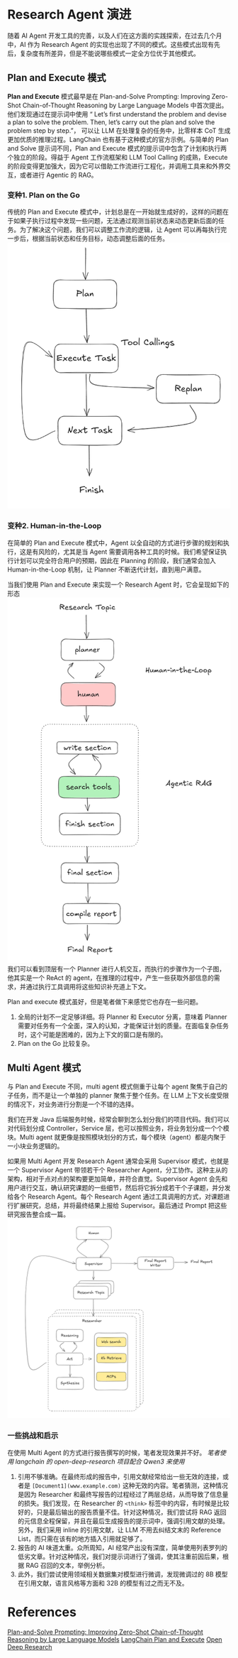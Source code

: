 # Research Agent 演进
随着 AI Agent 开发工具的完善，以及人们在这方面的实践探索，在过去几个月中，AI 作为 Research Agent 的实现也出现了不同的模式。这些模式出现有先后，复杂度有所差异，但是不能说哪些模式一定全方位优于其他模式。

## Plan and Execute 模式

**Plan and Execute** 模式最早是在 Plan-and-Solve Prompting: Improving Zero-Shot Chain-of-Thought Reasoning by Large Language Models 中首次提出。他们发现通过在提示词中使用 “ Let’s first understand the problem and devise a plan to solve the problem. Then, let’s
 carry out the plan and solve the problem step by step.”， 可以让 LLM 在处理复杂的任务中，比零样本 CoT 生成更加优质的推理过程。LangChain 也有基于这种模式的官方示例。与简单的 Plan and Solve 提示词不同，Plan and Execute 模式的提示词中包含了计划和执行两个独立的阶段。得益于 Agent 工作流框架和 LLM Tool Calling 的成熟，Execute 的阶段变得更加强大，因为它可以借助工作流进行工程化，并调用工具来和外界交互，或者进行 Agentic 的 RAG。

### 变种1. Plan on the Go
传统的 Plan and Execute 模式中，计划总是在一开始就生成好的，这样的问题在于如果子执行过程中发现一些问题，无法通过观测当前状态来动态更新后面的任务。为了解决这个问题，我们可以调整工作流的逻辑，让 Agent 可以再每执行完一步后，根据当前状态和任务目标，动态调整后面的任务。
![](./img/plan-on-the-go.png)

### 变种2. Human-in-the-Loop
在简单的 Plan and Execute 模式中，Agent 以全自动的方式进行步骤的规划和执行，这是有风险的，尤其是当 Agent 需要调用各种工具的时候。我们希望保证执行计划可以完全符合用户的预期，因此在 Planning 的阶段，我们通常会加入 Human-in-the-Loop 机制，让 Planner 不断迭代计划，直到用户满意。

当我们使用 Plan and Execute 来实现一个 Research Agent 时，它会呈现如下的形态
![](./img/plan-and-execute.png)
我们可以看到顶层有一个 Planner 进行人机交互，而执行的步骤作为一个子图，他其实是一个 ReAct 的 agent，在推理的过程中，产生一些获取外部信息的需求，并通过执行工具调用将这些知识补充道上下文。

Plan and execute 模式虽好，但是笔者做下来感觉它也存在一些问题。
1. 全局的计划不一定足够详细。将 Planner 和 Executor 分离，意味着 Planner 需要对任务有一个全面，深入的认知，才能保证计划的质量。在面临复杂任务时，这个可能是困难的，因为上下文的窗口是有限的。
2. Plan on the Go 比较复杂。

## Multi Agent 模式

与 Plan and Execute 不同，multi agent 模式侧重于让每个 agent 聚焦于自己的子任务，而不是让一个单独的 planner 聚焦于整个任务。在 LLM 上下文长度受限的情况下，对业务进行分割是一个不错的选择。

我们在开发 Java 后端服务时候，经常会聊到怎么划分我们的项目代码。我们可以对代码划分成 Controller，Service 层，也可以按照业务，将业务划分成一个个模块。Multi agent 就更像是按照模块划分的方式，每个模块（agent）都是内聚于一小块业务逻辑的。

如果用 Multi Agent 开发 Research Agent 通常会采用 Supervisor 模式，也就是一个 Supervisor Agent 带领若干个 Researcher Agent，分工协作。这种主从的架构，相对于点对点的架构要更加简单，并符合直觉。Supervisor Agent 会先和用户进行交互，确认研究课题的一些细节，然后将它拆分成若干个子课题，并分发给各个 Research Agent。每个 Research Agent 通过工具调用的方式，对课题进行扩展研究，总结，并将最终结果上报给 Supervisor。最后通过 Prompt 把这些研究报告整合成一篇。
![](./img/multi-agent.png)

### 一些挑战和启示
在使用 Multi Agent 的方式进行报告撰写的时候，笔者发现效果并不好。
*笔者使用 langchain 的 open-deep-research 项目配合 Qwen3 来使用*

1. 引用不够准确。在最终形成的报告中，引用文献经常给出一些无效的连接，或者是 `[Document1](www.example.com)` 这种无效的内容。笔者猜测，这种情况是因为 Researcher 和最终写报告的过程经过了两层总结，从而导致了信息量的损失。我们发现，在 Researcher 的 `<think>` 标签中的内容，有时候是比较好的，只是最后输出的报告质量不佳。针对这种情况，我们尝试将 RAG 返回的元信息全程保留，并且在最后生成报告的提示词中，强调引用文献的处理。另外，我们采用 inline 的引用文献，让 LLM 不用去纠结文末的 Reference List，而只需在该有的地方插入引用就足够了。
2. 报告的 AI 味道太重。众所周知，AI 经常产出没有深度，简单使用列表罗列的低劣文章。针对这种情况，我们对提示词进行了强调，使其注重前因后果，根据 RAG 召回的文本，举例分析。
3. 此外，我们尝试使用领域相关数据集对模型进行微调，发现微调过的 8B 模型在引用文献，语言风格等方面和 32B 的模型有过之而无不及。

# References
[Plan-and-Solve Prompting: Improving Zero-Shot Chain-of-Thought Reasoning by Large Language Models](https://arxiv.org/pdf/2305.04091)
[LangChain Plan and Execute](https://langchain-ai.github.io/langgraph/tutorials/plan-and-execute/plan-and-execute/)
[Open Deep Research](https://github.com/langchain-ai/open_deep_research)